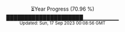 <p align="center">
⏳Year Progress (70.96 %) <br>
█████████████████████▁▁▁▁▁▁▁▁▁ <br>
<sub>Updated: Sun, 17 Sep 2023 00:08:56 GMT</sub>
</p>

